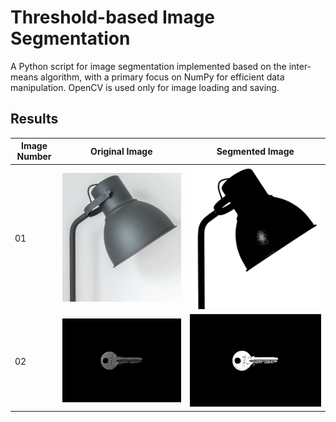 # Threshold-based Image Segmentation

A Python script for image segmentation implemented based on the inter-means algorithm, with a primary focus on NumPy for efficient data manipulation. OpenCV is used only for image loading and saving.

## Results

| **Image Number**  | **Original Image**                            | **Segmented Image**                                      |
|-------------------|-----------------------------------------------|----------------------------------------------------------|
| 01                | ![Original Image 1](./images/01/01-image.jpg) | ![Segmented Image 1](./images/01/03-segmented-image.jpg) |
| 02                | ![Original Image 2](./images/02/01-image.jpg) | ![Segmented Image 2](./images/02/03-segmented-image.jpg) |
